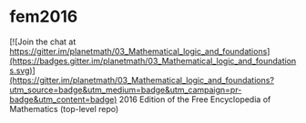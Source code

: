 # fem2016

[![Join the chat at https://gitter.im/planetmath/03_Mathematical_logic_and_foundations](https://badges.gitter.im/planetmath/03_Mathematical_logic_and_foundations.svg)](https://gitter.im/planetmath/03_Mathematical_logic_and_foundations?utm_source=badge&utm_medium=badge&utm_campaign=pr-badge&utm_content=badge)
2016 Edition of the Free Encyclopedia of Mathematics (top-level repo)
